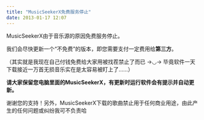 ```yaml
---
title: "MusicSeekerX免费服务停止"
date: 2013-01-17 12:07
---
```


MusicSeekerX由于音乐源的原因免费服务停止。

我们会尽快更新一个“不免费”的版本，即您需要支付一定费用给**第三方**。

（其实就是我现在自己付钱免费给大家用被找茬禁止了而已 →◡→ 毕竟软件一天下载接近一万首无损音乐实在是太容易被盯上了……）

**请大家保留您电脑里面的MusicSeekerX，有更新时运行软件会有提示并自动更新。**

谢谢您的支持！另外，MusicSeekerX下载的歌曲禁止用于任何商业用途，由此产生的任何问题或纠纷我可不负责哈